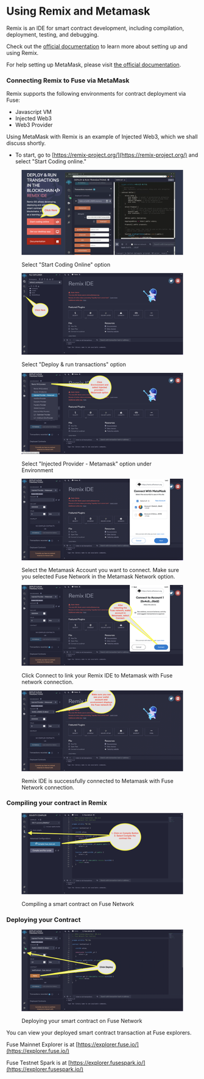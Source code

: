 # Using Remix and Metamask

Remix is an IDE for smart contract development, including compilation, deployment, testing, and debugging.

Check out the [official documentation](https://remix-ide.readthedocs.io/en/latest/) to learn more about setting up and using Remix.

For help setting up MetaMask, please visit [the official documentation](https://metamask.zendesk.com/hc/en-us).

### Connecting Remix to Fuse via MetaMask <a href="#connecting-remix-to-gnosis-via-metamask" id="connecting-remix-to-gnosis-via-metamask"></a>

Remix supports the following environments for contract deployment via Fuse:

* Javascript VM
* Injected Web3
* Web3 Provider

Using MetaMask with Remix is an example of Injected Web3, which we shall discuss shortly.

* To start, go to [https://remix-project.org/](https://remix-project.org/) and select "Start Coding online."

<figure><img src="../../.gitbook/assets/image (15).png" alt=""><figcaption><p>Select "Start Coding Online" option</p></figcaption></figure>

<figure><img src="../../.gitbook/assets/image (17).png" alt=""><figcaption><p>Select "Deploy &#x26; run transactions" option</p></figcaption></figure>

<figure><img src="../../.gitbook/assets/image (19).png" alt=""><figcaption><p>Select "Injected Provider - Metamask" option under Environment</p></figcaption></figure>

<figure><img src="../../.gitbook/assets/image (31).png" alt=""><figcaption><p>Select the Metamask Account you want to connect. Make sure you selected Fuse Network in the Metamask Network option.</p></figcaption></figure>

<figure><img src="../../.gitbook/assets/image (18).png" alt=""><figcaption><p>Click Connect to link your Remix IDE to Metamask with Fuse network connection.</p></figcaption></figure>

<figure><img src="../../.gitbook/assets/image (2).png" alt=""><figcaption><p>Remix IDE is successfully connected to Metamask with Fuse Network connection.</p></figcaption></figure>

### Compiling your contract in Remix <a href="#compiling-your-contract-in-remix" id="compiling-your-contract-in-remix"></a>

<figure><img src="../../.gitbook/assets/image (27).png" alt=""><figcaption><p>Compiling a smart contract on Fuse Network</p></figcaption></figure>

### Deploying your Contract <a href="#deploying-your-contract" id="deploying-your-contract"></a>

<figure><img src="../../.gitbook/assets/image.png" alt=""><figcaption><p>Deploying your smart contract on Fuse Network</p></figcaption></figure>

You can view your deployed smart contract transaction at Fuse explorers.

Fuse Mainnet Explorer is at [https://explorer.fuse.io/](https://explorer.fuse.io/)

Fuse Testnet Spark is at [https://explorer.fusespark.io/](https://explorer.fusespark.io/)
